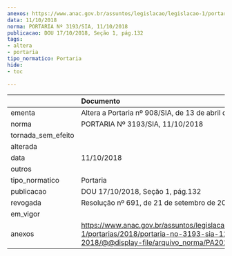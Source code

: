 ```yaml
---
anexos: https://www.anac.gov.br/assuntos/legislacao/legislacao-1/portarias/2018/portaria-no-3193-sia-11-10-2018/@@display-file/arquivo_norma/PA2018-3193.pdf
data: 11/10/2018
norma: PORTARIA Nº 3193/SIA, 11/10/2018
publicacao: DOU 17/10/2018, Seção 1, pág.132
tags:
- altera
- portaria
tipo_normatico: Portaria
hide: 
- toc 
 
---
```


|                    | Documento                                                                                                                                            |
|:-------------------|:-----------------------------------------------------------------------------------------------------------------------------------------------------|
| ementa             | Altera a Portaria nº 908/SIA, de 13 de abril de 2016.                                                                                                |
| norma              | PORTARIA Nº 3193/SIA, 11/10/2018                                                                                                                     |
| tornada_sem_efeito |                                                                                                                                                      |
| alterada           |                                                                                                                                                      |
| data               | 11/10/2018                                                                                                                                           |
| outros             |                                                                                                                                                      |
| tipo_normatico     | Portaria                                                                                                                                             |
| publicacao         | DOU 17/10/2018, Seção 1, pág.132                                                                                                                     |
| revogada           | Resolução nº 691, de 21 de setembro de 2022                                                                                                          |
| em_vigor           |                                                                                                                                                      |
| anexos             | https://www.anac.gov.br/assuntos/legislacao/legislacao-1/portarias/2018/portaria-no-3193-sia-11-10-2018/@@display-file/arquivo_norma/PA2018-3193.pdf |
